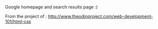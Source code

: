 Google homepage and search results page :)

From the project of :
http://www.theodinproject.com/web-development-101/html-css
